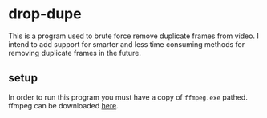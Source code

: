 # drop-dupe
This is a program used to brute force remove duplicate frames from video.
I intend to add support for smarter and less time consuming methods for removing duplicate frames in the future.

## setup
In order to run this program you must have a copy of `ffmpeg.exe` pathed.
ffmpeg can be downloaded [here](https://ffmpeg.org/download.html).

